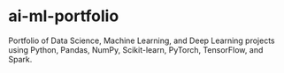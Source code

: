 # ai-ml-portfolio
Portfolio of Data Science, Machine Learning, and Deep Learning projects using Python, Pandas, NumPy, Scikit-learn, PyTorch, TensorFlow, and Spark.
